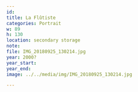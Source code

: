 ```yaml
---
id:
title: La Flûtiste
categories: Portrait
w: 89
h: 130
location: secondary storage
note:
file: IMG_20180925_130214.jpg
year: 2000?
year_start:
year_end:
image: ../../media/img/IMG_20180925_130214.jpg

---
```

